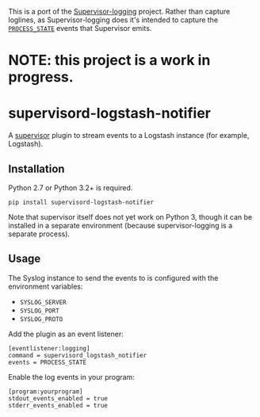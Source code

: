 This is a port of the [Supervisor-logging](https://github.com/infoxchange/supervisor-logging) project. Rather than capture loglines, as Supervisor-logging does it's intended to capture the [`PROCESS_STATE`](http://supervisord.org/events.html#event-listeners-and-event-notifications) events that Supervisor emits.

# NOTE: this project is a work in progress.

supervisord-logstash-notifier
=============================

A [supervisor]( http://supervisord.org/) plugin to stream events to a Logstash instance (for example, Logstash).

Installation
------------

Python 2.7 or Python 3.2+ is required.

```
pip install supervisord-logstash-notifier
```

Note that supervisor itself does not yet work on Python 3, though it can be
installed in a separate environment (because supervisor-logging is a separate
process).

Usage
-----

The Syslog instance to send the events to is configured with the environment
variables:

* `SYSLOG_SERVER`
* `SYSLOG_PORT`
* `SYSLOG_PROTO`

Add the plugin as an event listener:

```
[eventlistener:logging]
command = supervisord_logstash_notifier
events = PROCESS_STATE
```

Enable the log events in your program:

```
[program:yourprogram]
stdout_events_enabled = true
stderr_events_enabled = true
```
